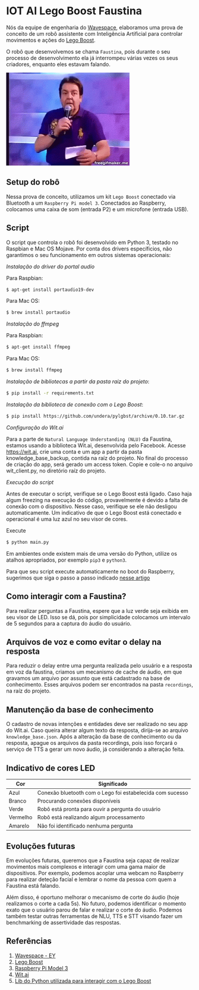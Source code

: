 # IOT AI Lego Boost Faustina

Nós da equipe de engenharia do [Wavespace](https://www.ey.com/br/pt/about-us/ey-wavespace-brasil), elaboramos uma prova de conceito de um robô assistente com Inteligência Artificial para controlar movimentos e ações do [Lego Boost](https://www.lego.com/pt-br/themes/boost).

O robô que desenvolvemos se chama `Faustina`, pois durante o seu processo de desenvolvimento ela já interrompeu várias vezes os seus criadores, enquanto eles estavam falando.


![](faustao.gif)

## Setup do robô

Nessa prova de conceito, utilizamos um kit `Lego Boost` conectado via Bluetooth a um `Raspberry Pi model 3`.
Conectados ao Raspberry, colocamos uma caixa de som (entrada P2) e um microfone (entrada USB).

## Script

O script que controla o robô foi desenvolvido em Python 3, testado no Raspbian e Mac OS Mojave. Por conta dos drivers específicios, não garantimos o seu funcionamento em outros sistemas operacionais:

_Instalação do driver do portal audio_

Para Raspbian:

```sh
$ apt-get install portaudio19-dev
```

Para Mac OS:

```sh
$ brew install portaudio
```

_Instalação do ffmpeg_

Para Raspbian:

```sh
$ apt-get install ffmpeg
```

Para Mac OS:

```sh
$ brew install ffmpeg
```

_Instalação de bibliotecas a partir da pasta raiz do projeto_:

```sh
$ pip install -r requirements.txt
```

_Instalação da biblioteca de conexão com o Lego Boost_:

```sh
$ pip install https://github.com/undera/pylgbst/archive/0.10.tar.gz
```

_Configuração do Wit.ai_

Para a parte de `Natural Language Understanding (NLU)` da Faustina, estamos usando a biblioteca Wit.ai, desenvolvida pelo Facebook.
Acesse https://wit.ai, crie uma conta e um app a partir da pasta knowledge_base_backup, contida na raíz do projeto.
No final do processo de criação do app, será gerado um access token. Copie e cole-o no arquivo wit_client.py, no diretório raíz do projeto.

_Execução do script_

Antes de executar o script, verifique se o Lego Boost está ligado. Caso haja algum freezing na execução do código, provavelmente é devido a falta de conexão com o dispositivo. Nesse caso, verifique se ele não desligou automaticamente. Um indicativo de que o Lego Boost está conectado e operacional é uma luz azul no seu visor de cores.

Execute

```sh
$ python main.py
```

Em ambientes onde existem mais de uma versão do Python, utilize os atalhos apropriados, por exemplo `pip3` e `python3`.

Para que seu script execute automaticamente no boot do Raspberry, sugerimos que siga o passo a passo indicado [nesse artigo](https://www.dexterindustries.com/howto/run-a-program-on-your-raspberry-pi-at-startup/)

## Como interagir com a Faustina?

Para realizar perguntas a Faustina, espere que a luz verde seja exibida em seu visor de LED. Isso se dá, pois por simplicidade colocamos um intervalo de 5 segundos para a captura do áudio do usuário.


## Arquivos de voz e como evitar o delay na resposta

Para reduzir o delay entre uma pergunta realizada pelo usuário e a resposta em voz da faustina, criamos um mecanismo de cache de áudio, em que gravamos um arquivo por assunto que está cadastrado na base de conhecimento. Esses arquivos podem ser encontrados na pasta `recordings`, na raíz do projeto.

## Manutenção da base de conhecimento

O cadastro de novas intenções e entidades deve ser realizado no seu app do Wit.ai. Caso queira alterar algum texto da resposta, dirija-se ao arquivo `knowledge_base.json`.
Após a alteração da base de conhecimento ou da resposta, apague os arquivos da pasta recordings, pois isso forçará o serviço de TTS a gerar um novo áudio, já considerando a alteração feita.


## Indicativo de cores LED

| Cor  | Significado |
| ------------- | ------------- |
| Azul  | Conexão bluetooth com o Lego foi estabelecida com sucesso  |
| Branco  | Procurando conexões disponíveis  |
| Verde  | Robô está pronta para ouvir a pergunta do usuário  |
| Vermelho  | Robô está realizando algum processamento  |
| Amarelo  | Não foi identificado nenhuma pergunta  |


## Evoluções futuras

Em evoluções futuras, queremos que a Faustina seja capaz de realizar movimentos mais complexos e interagir com uma gama maior de dispositivos. Por exemplo, podemos acoplar uma webcam no Raspberry para realizar deteção facial e lembrar o nome da pessoa com quem a Faustina está falando.

Além disso, é oportuno melhorar o mecanismo de corte do áudio (hoje realizamos o corte a cada 5s). No futuro, podemos identificar o momento exato que o usuário parou de falar e realizar o corte do áudio. Podemos também testar outras ferramentas de NLU, TTS e STT visando fazer um benchmarking de assertividade das respostas.

## Referências

1. [Wavespace - EY](https://www.ey.com/br/pt/about-us/ey-wavespace-brasil)
2. [Lego Boost](https://www.lego.com/pt-br/themes/boost)
3. [Raspberry Pi Model 3](https://www.raspberrypi.org/products/raspberry-pi-3-model-b/)
4. [Wit.ai](https://wit.ai/)
5. [Lib do Python utilizada para interagir com o Lego Boost](https://github.com/undera/pylgbst)


